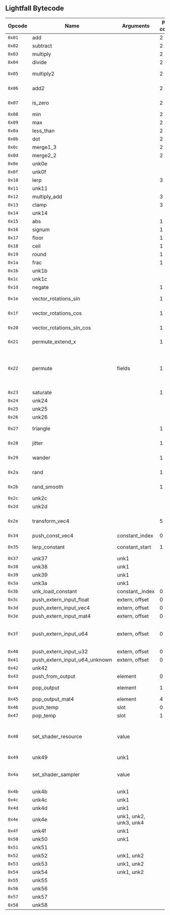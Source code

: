 ## Lightfall Bytecode
| Opcode | Name                          | Arguments              | Pop count | Operation                                                                | Notes                                                                                             |
| ------ | ----------------------------- | ---------------------- | --------- | ------------------------------------------------------------------------ | ------------------------------------------------------------------------------------------------- |
| `0x01` | add                           |                        | 2         | push(`t1 + t0`)                                                          |                                                                                                   |
| `0x02` | subtract                      |                        | 2         | push(`t1 - t0`)                                                          |                                                                                                   |
| `0x03` | multiply                      |                        | 2         | push(`t1 * t0`)                                                          |                                                                                                   |
| `0x04` | divide                        |                        | 2         | push(`t1 / t0`)                                                          |                                                                                                   |
| `0x05` | multiply2                     |                        | 2         | push(`t1 * t0`)                                                          | Exactly the same as normal multiply                                                               |
| `0x06` | add2                          |                        | 2         | push(`t1 + t0`)                                                          | Exactly the same as normal add                                                                    |
| `0x07` | is_zero                       |                        | 2         | push(`t0 == float4(0)` )                                                 | Sets each element that is zero to 1                                                               |
| `0x08` | min                           |                        | 2         | push(`min(t1, t0)` )                                                     |                                                                                                   |
| `0x09` | max                           |                        | 2         | push(`max(t1, t0)` )                                                     |                                                                                                   |
| `0x0a` | less_than                     |                        | 2         | push(`t0 < t1`)                                                          |                                                                                                   |
| `0x0b` | dot                           |                        | 2         | push(`dot(t1, t0)` )                                                     |                                                                                                   |
| `0x0c` | merge1_3                      |                        | 2         | push(`float4(t1.x, t0.xyz)` )                                            |                                                                                                   |
| `0x0d` | merge2_2                      |                        | 2         | push(`float4(t1.xy, t0.xy)` )                                            |                                                                                                   |
| `0x0e` | unk0e                         |                        |           |                                                                          |                                                                                                   |
| `0x0f` | unk0f                         |                        |           |                                                                          |                                                                                                   |
| `0x10` | lerp                          |                        | 3         | push(`lerp(t2, t1, t0)`)                                                 |                                                                                                   |
| `0x11` | unk11                         |                        |           |                                                                          |                                                                                                   |
| `0x12` | multiply_add                  |                        | 3         | push(`t1 * t2 + t0`)                                                     |                                                                                                   |
| `0x13` | clamp                         |                        | 3         | push(`clamp(t2, t1, t0)`)                                                |                                                                                                   |
| `0x14` | unk14                         |                        |           |                                                                          |                                                                                                   |
| `0x15` | abs                           |                        | 1         | push(`abs(t0)`)                                                          |                                                                                                   |
| `0x16` | signum                        |                        | 1         | push(`sign(t0)`)                                                         |                                                                                                   |
| `0x17` | floor                         |                        | 1         | push(`floor(t0)`)                                                        |                                                                                                   |
| `0x18` | ceil                          |                        | 1         | push(`ceil(t0)`)                                                         |                                                                                                   |
| `0x19` | round                         |                        | 1         | push(`round(t0)`)                                                        |                                                                                                   |
| `0x1a` | frac                          |                        | 1         | push(`frac(t0)`)                                                         |                                                                                                   |
| `0x1b` | unk1b                         |                        |           |                                                                          |                                                                                                   |
| `0x1c` | unk1c                         |                        |           |                                                                          |                                                                                                   |
| `0x1d` | negate                        |                        | 1         | push(`-t0`)                                                              |                                                                                                   |
| `0x1e` | vector_rotations_sin          |                        | 1         | push(`_trig_helper_vector_sin_rotations_estimate(t0)`)                   | See below for implementation                                                                      |
| `0x1f` | vector_rotations_cos          |                        | 1         | push(`_trig_helper_vector_cos_rotations_estimate(t0)`)                   | See below for implementation                                                                      |
| `0x20` | vector_rotations_sin_cos      |                        | 1         | push(`_trig_helper_vector_sin_cos_rotations_estimate(t0)`)               | See below for implementation                                                                      |
| `0x21` | permute_extend_x              |                        | 1         | push(`v.xxxx`)                                                           | Same as `permute 0b00_00_00_00`                                                                   |
| `0x22` | permute                       | fields                 | 1         | push(`v.????`)                                                           | `fields` is a bitfield specifying the swizzle patterns, 2 bits per element, starting with the MSB |
| `0x23` | saturate                      |                        | 1         | push(`saturate(t0)`)                                                     |                                                                                                   |
| `0x24` | unk24                         |                        |           |                                                                          |                                                                                                   |
| `0x25` | unk25                         |                        |           |                                                                          |                                                                                                   |
| `0x26` | unk26                         |                        |           |                                                                          |                                                                                                   |
| `0x27` | triangle                      |                        | 1         | push(`triangle(t0)`)                                                     | See below for implementation                                                                      |
| `0x28` | jitter                        |                        | 1         | push(`jitter(t0)`)                                                       | See below for implementation                                                                      |
| `0x29` | wander                        |                        | 1         | push(`wander(t0)`)                                                       | See below for implementation                                                                      |
| `0x2a` | rand                          |                        | 1         | push(`rand(t0)`)                                                         | See below for implementation                                                                      |
| `0x2b` | rand_smooth                   |                        | 1         | push(`rand_smooth(t0)`)                                                  | See below for implementation                                                                      |
| `0x2c` | unk2c                         |                        |           |                                                                          |                                                                                                   |
| `0x2d` | unk2d                         |                        |           |                                                                          |                                                                                                   |
| `0x2e` | transform_vec4                |                        | 5         | push(`mul(t0, float4x4(t1, t2, t3, t4))`)                                | Order of the matrix depends on how you push it                                                    |
| `0x34` | push_const_vec4               | constant_index         | 0         | push(`constants[constant_index]`)                                        |                                                                                                   |
| `0x35` | lerp_constant                 | constant_start         | 1         | push(`lerp(constants[constant_start], constants[constant_start+1], t0)`) |                                                                                                   |
| `0x37` | unk37                         | unk1                   |           |                                                                          |                                                                                                   |
| `0x38` | unk38                         | unk1                   |           |                                                                          |                                                                                                   |
| `0x39` | unk39                         | unk1                   |           |                                                                          |                                                                                                   |
| `0x3a` | unk3a                         | unk1                   |           |                                                                          |                                                                                                   |
| `0x3b` | unk_load_constant             | constant,_index        | 0         |                                                                          |                                                                                                   |
| `0x3c` | push_extern_input_float       | extern, offset         | 0         | push(`get_extern<float>(stack, extern, offset*4)`)                       | (offset is in bytes)                                                                              |
| `0x3d` | push_extern_input_vec4        | extern, offset         | 0         | push(`get_extern<float4>(stack, extern, offset*16)`)                     | (offset is in bytes)                                                                              |
| `0x3e` | push_extern_input_mat4        | extern, offset         | 0         | push(`get_extern<float4x4>(stack, extern, offset*16)`)                   | (offset is in bytes)                                                                              |
| `0x3f` | push_extern_input_u64         | extern, offset         | 0         | push(`get_extern<u64>(stack, extern, offset*8)`)                         | Used for shader resource handles in DX11 (offset is in bytes)                                     |
| `0x40` | push_extern_input_u32         | extern, offset         | 0         | push(`get_extern<u32>(stack, extern, offset*4)`)                         | (offset is in bytes)                                                                              |
| `0x41` | push_extern_input_u64_unknown | extern, offset         | 0         | push(`get_extern<u64>(stack, extern, offset*8)`)                         | (offset is in bytes)                                                                              |
| `0x42` | unk42                         |                        |           |                                                                          |                                                                                                   |
| `0x43` | push_from_output              | element                | 0         | push(`cbuffer[element]`)                                                 |                                                                                                   |
| `0x44` | pop_output                    | element                | 1         | `cbuffer[element] = t0`                                                  | Cbuffer is an array of float4's                                                                   |
| `0x45` | pop_output_mat4               | element                | 4         | `cbuffer[element..element+4] = [t0, t1, t2, t3]`                         |                                                                                                   |
| `0x46` | push_temp                     | slot                   | 0         | push(`temp[slot]`)                                                       |                                                                                                   |
| `0x47` | pop_temp                      | slot                   | 1         | `temp[slot] = t0`                                                        |                                                                                                   |
| `0x48` | set_shader_resource           | value                  |           |                                                                          | `value` is `ttttsssss`, where `t` is a `TfxShaderStage`, and `s` the assignment slot              |
| `0x49` | unk49                         | unk1                   |           |                                                                          |                                                                                                   |
| `0x4a` | set_shader_sampler            | value                  |           |                                                                          | See `set_shader_resource` for decoding the value                                                  |
| `0x4b` | unk4b                         | unk1                   |           |                                                                          |                                                                                                   |
| `0x4c` | unk4c                         | unk1                   |           |                                                                          |                                                                                                   |
| `0x4d` | unk4d                         | unk1                   |           |                                                                          |                                                                                                   |
| `0x4e` | unk4e                         | unk1, unk2, unk3, unk4 |           |                                                                          |                                                                                                   |
| `0x4f` | unk4f                         | unk1                   |           |                                                                          |                                                                                                   |
| `0x50` | unk50                         | unk1                   |           |                                                                          |                                                                                                   |
| `0x51` | unk51                         |                        |           |                                                                          |                                                                                                   |
| `0x52` | unk52                         | unk1, unk2             |           |                                                                          |                                                                                                   |
| `0x53` | unk53                         | unk1, unk2             |           |                                                                          |                                                                                                   |
| `0x54` | unk54                         | unk1, unk2             |           |                                                                          |                                                                                                   |
| `0x55` | unk55                         |                        |           |                                                                          |                                                                                                   |
| `0x56` | unk56                         |                        |           |                                                                          |                                                                                                   |
| `0x57` | unk57                         |                        |           |                                                                          |                                                                                                   |
| `0x58` | unk58                         |                        |           |                                                                          |                                                                                                   |